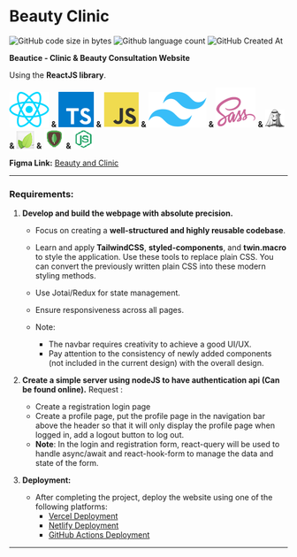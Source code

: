 # Beauty Clinic

![GitHub code size in bytes](https://img.shields.io/github/languages/code-size/Viet281101/BeautyClinic) ![Github language count](https://img.shields.io/github/languages/count/Viet281101/BeautyClinic) ![GitHub Created At](https://img.shields.io/github/created-at/Viet281101/BeautyClinic)

**Beautice - Clinic & Beauty Consultation Website**

Using the **ReactJS library**.

[![alt text](frontend/public/react.svg)](https://react.dev/) **&** [![alt text](frontend/public/typescript.svg)](https://www.typescriptlang.org/) **&** [![alt text](frontend/public/javascript.svg)](https://en.wikipedia.org/wiki/JavaScript) **&** [![alt text](frontend/public/tailwind.svg)](https://tailwindcss.com/) **&** [![alt text](frontend/public/sass.svg)](https://sass-lang.com/) **&** [![alt text](frontend/public/jotai.png)](https://jotai.org/) **&** [![alt text](frontend/public/leaflet.png)](https://leafletjs.com/) **&** [![alt text](backend/mongodb.png)](https://www.mongodb.com/) **&** [![alt text](backend/nodejs.png)](https://nodejs.org/en)

**Figma Link:** [Beauty and Clinic](https://www.figma.com/design/Ry2YV1BCuUR3m0xPZdqrGP/Beautice---Clinic-%26-Beauty-Consultation-Website-Design?node-id=513-2&node-type=canvas&t=vKCDwo3FlkNBcL8j-0)

---

### Requirements:
1. **Develop and build the webpage with absolute precision.**
   - Focus on creating a **well-structured and highly reusable codebase**.
   - Learn and apply **TailwindCSS**, **styled-components**, and **twin.macro** to style the application. Use these tools to replace plain CSS. You can convert the previously written plain CSS into these modern styling methods.

   - Use Jotai/Redux for state management.
   - Ensure responsiveness across all pages.
   - Note:
      - The navbar requires creativity to achieve a good UI/UX.
      - Pay attention to the consistency of newly added components (not included in the current design) with the overall design.

2. **Create a simple server using nodeJS to have authentication api (Can be found online).**
Request :
   - Create a registration login page
   - Create a profile page, put the profile page in the navigation bar above the header so that it will only display the profile page when logged in, add a logout button to log out. 
   - **Note**: In the login and registration form, react-query will be used to handle async/await and react-hook-form to manage the data and state of the form.


3. **Deployment:**
   - After completing the project, deploy the website using one of the following platforms:
     - [Vercel Deployment](https://vercel.com/docs/deployments/overview)
     - [Netlify Deployment](https://www.netlify.com/)
     - [GitHub Actions Deployment](https://docs.github.com/en/actions/deployment/about-deployments/deploying-with-github-actions) 

---
